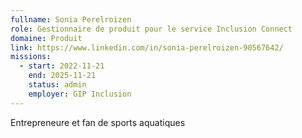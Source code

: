 ```yaml
---
fullname: Sonia Perelroizen
role: Gestionnaire de produit pour le service Inclusion Connect
domaine: Produit
link: https://www.linkedin.com/in/sonia-perelroizen-90567642/
missions:
  - start: 2022-11-21
    end: 2025-11-21
    status: admin
    employer: GIP Inclusion
---
```


Entrepreneure et fan de sports aquatiques
